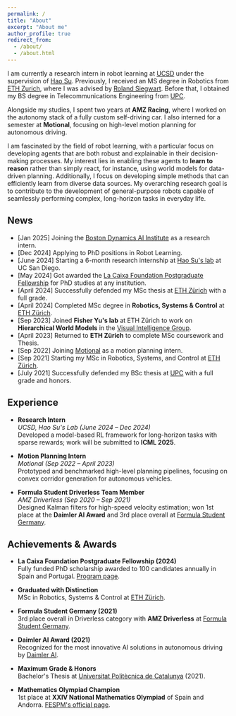 ```yaml
---
permalink: /
title: "About"
excerpt: "About me"
author_profile: true
redirect_from: 
  - /about/
  - /about.html
---
```


I am currently a research intern in robot learning at [UCSD](https://ucsd.edu/) under the supervision of [Hao Su](https://cseweb.ucsd.edu/~haosu/index.html). Previously, I received an MS degree in Robotics from [ETH Zurich](https://ethz.ch/en.html), where I was advised by [Roland Siegwart](https://asl.ethz.ch/the-lab/people/person-detail.Mjk5ODE=.TGlzdC8yMDI4LDEyMDExMzk5Mjg=.html). Before that, I obtained my BS degree in Telecommunications Engineering from [UPC](https://telecos.upc.edu/en?set_language=en).

Alongside my studies, I spent two years at **AMZ Racing**, where I worked on the autonomy stack of a fully custom self-driving car. I also interned for a semester at **Motional**, focusing on high-level motion planning for autonomous driving.

I am fascinated by the field of robot learning, with a particular focus on developing agents that are both robust and explainable in their decision-making processes. My interest lies in enabling these agents to **learn to reason** rather than simply react, for instance, using world models for data-driven planning. Additionally, I focus on developing simple methods that can efficiently learn from diverse data sources. My overarching research goal is to contribute to the development of general-purpose robots capable of seamlessly performing complex, long-horizon tasks in everyday life.

## News
- [Jan 2025]  Joining the [Boston Dynamics AI Institute](https://theaiinstitute.com/) as a research intern.
- [Dec 2024]  Applying to PhD positions in Robot Learning.  
- [June 2024] Starting a 6-month research internship at [Hao Su's lab](https://cseweb.ucsd.edu/~haosu/) at UC San Diego.  
- [May 2024]  Got awarded the [La Caixa Foundation Postgraduate Fellowship](https://lacaixafoundation.org/en/postgraduate-fellowships-abroad-call) for PhD studies at any institution.  
- [April 2024] Successfully defended my MSc thesis at [ETH Zürich](https://ethz.ch/en.html) with a full grade.  
- [April 2024] Completed MSc degree in **Robotics, Systems & Control** at [ETH Zürich](https://ethz.ch/en.html).  
- [Sep 2023]  Joined **Fisher Yu's lab** at ETH Zürich to work on **Hierarchical World Models** in the [Visual Intelligence Group](https://vision.ee.ethz.ch/).  
- [April 2023] Returned to **ETH Zürich** to complete MSc coursework and Thesis.  
- [Sep 2022]  Joining [Motional](https://motional.com/) as a motion planning intern.
- [Sep 2021] Starting my MSc in Robotics, Systems, and Control at [ETH Zürich](https://ethz.ch/en.html).
- [July 2021] Successfully defended my BSc thesis at [UPC](https://telecos.upc.edu/en?set_language=en) with a full grade and honors.

## Experience
- **Research Intern**  
  *UCSD, Hao Su's Lab (June 2024 – Dec 2024)*  
  Developed a model-based RL framework for long-horizon tasks with sparse rewards; work will be submitted to **ICML 2025**.

- **Motion Planning Intern**  
  *Motional (Sep 2022 – April 2023)*  
  Prototyped and benchmarked high-level planning pipelines, focusing on convex corridor generation for autonomous vehicles.

- **Formula Student Driverless Team Member**  
  *AMZ Driverless (Sep 2020 – Sep 2021)*  
  Designed Kalman filters for high-speed velocity estimation; won 1st place at the **Daimler AI Award** and 3rd place overall at [Formula Student Germany](https://www.formulastudent.de/).

## Achievements & Awards
- **La Caixa Foundation Postgraduate Fellowship (2024)**  
  Fully funded PhD scholarship awarded to 100 candidates annually in Spain and Portugal. [Program page](https://lacaixafoundation.org/en/postgraduate-fellowships-abroad-call).

- **Graduated with Distinction**  
  MSc in Robotics, Systems & Control at [ETH Zürich](https://master-robotics.ethz.ch/).

- **Formula Student Germany (2021)**  
  3rd place overall in Driverless category with **AMZ Driverless** at [Formula Student Germany](https://www.formulastudent.de/).

- **Daimler AI Award (2021)**  
  Recognized for the most innovative AI solutions in autonomous driving by [Daimler AI](https://www.formulastudent.de/pr/news/details/article/daimler-driverless-ai-award-2021-update/).

- **Maximum Grade & Honors**  
  Bachelor's Thesis at [Universitat Politècnica de Catalunya](https://telecos.upc.edu/en?set_language=en) (2021).

- **Mathematics Olympiad Champion**  
  1st place at **XXIV National Mathematics Olympiad** of Spain and Andorra. [FESPM's official page](https://fespm.es/index.php/2013/07/03/xxiv-olimpiada-cuadro-de-honor/).




